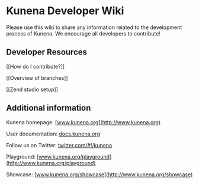 # Kunena Developer Wiki

Please use this wiki to share any information related to the development process of Kunena. We encourage all developers to contribute!

## Developer Resources

[[How do I contribute?]]

[[Overview of branches]]

[[Zend studio setup]]

## Additional information

Kunena homepage: [www.kunena.org](http://www.kunena.org)

User documentation: [docs.kunena.org](http://docs.kunena.org/index.php/Main_Page)

Follow us on Twitter: [twitter.com/#!/kunena](https://twitter.com/#!/kunena)

Playground: [www.kunena.org/playground](http://www.kunena.org/playground)

Showcase: [www.kunena.org/showcase](http://www.kunena.org/showcase)
